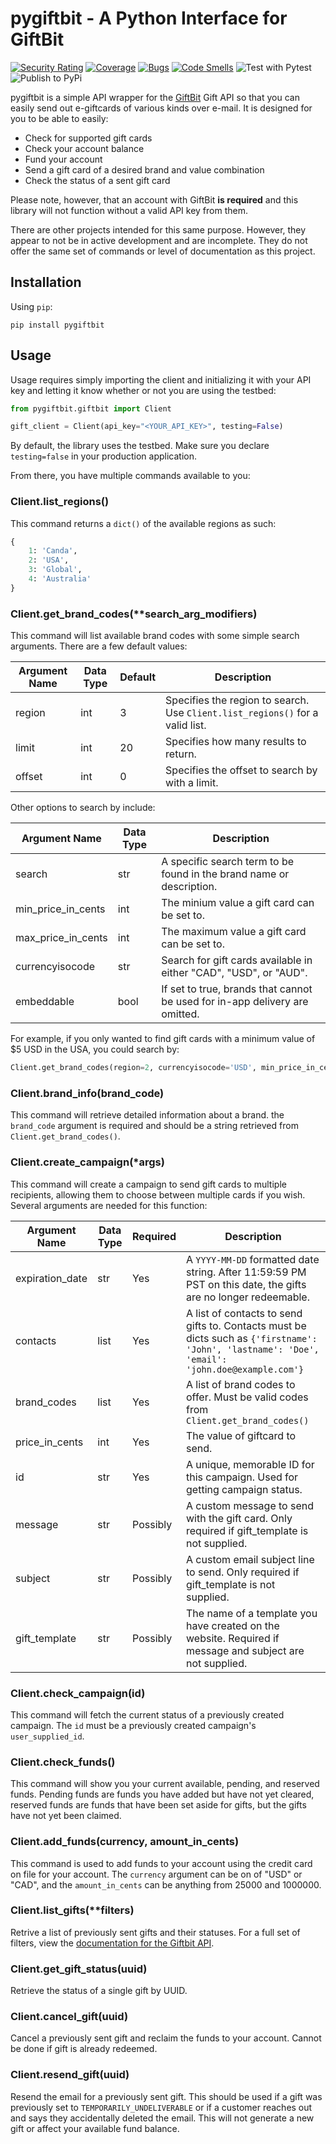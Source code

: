 # pygiftbit - A Python Interface for GiftBit

[![Security Rating](https://sonarcloud.io/api/project_badges/measure?project=da-code-a_pygiftbit&metric=security_rating)](https://sonarcloud.io/dashboard?id=da-code-a_pygiftbit)
[![Coverage](https://sonarcloud.io/api/project_badges/measure?project=da-code-a_pygiftbit&metric=coverage)](https://sonarcloud.io/dashboard?id=da-code-a_pygiftbit)
[![Bugs](https://sonarcloud.io/api/project_badges/measure?project=da-code-a_pygiftbit&metric=bugs)](https://sonarcloud.io/dashboard?id=da-code-a_pygiftbit)
[![Code Smells](https://sonarcloud.io/api/project_badges/measure?project=da-code-a_pygiftbit&metric=code_smells)](https://sonarcloud.io/dashboard?id=da-code-a_pygiftbit)
![Test with Pytest](https://github.com/da-code-a/pygiftbit/workflows/Test%20With%20Pytest/badge.svg)
![Publish to PyPi](https://github.com/da-code-a/pygiftbit/workflows/Publish%20to%20PyPi/badge.svg)

pygiftbit is a simple API wrapper for the [GiftBit](https://giftbit.com) Gift API so that you can easily send out e-giftcards of various kinds over e-mail. It is designed for you to be able to easily:

* Check for supported gift cards
* Check your account balance
* Fund your account
* Send a gift card of a desired brand and value combination
* Check the status of a sent gift card

Please note, however, that an account with GiftBit **is required** and this library will not function without a valid API key from them.

There are other projects intended for this same purpose. However, they appear to not be in active development and are incomplete. They do not offer the same set of commands or level of documentation as this project.

## Installation

Using `pip`:

```
pip install pygiftbit
```

## Usage

Usage requires simply importing the client and initializing it with your API key and letting it know whether or not you are using the testbed:

```python
from pygiftbit.giftbit import Client

gift_client = Client(api_key="<YOUR_API_KEY>", testing=False)
```

By default, the library uses the testbed. Make sure you declare `testing=false` in your production application.

From there, you have multiple commands available to you:

### Client.list_regions()

This command returns a `dict()` of the available regions as such:

```python
{
    1: 'Canda',
    2: 'USA',
    3: 'Global',
    4: 'Australia'
}
```

### Client.get_brand_codes(**search_arg_modifiers)

This command will list available brand codes with some simple search arguments. There are a few default values:

| Argument Name | Data Type | Default | Description |
| --- | --- | --- | --- |
| region | int | 3 | Specifies the region to search. Use `Client.list_regions()` for a valid list. |
| limit | int | 20 | Specifies how many results to return. |
| offset | int | 0 | Specifies the offset to search by with a limit. |

Other options to search by include:

| Argument Name | Data Type | Description |
| --- | --- | --- |
| search | str | A specific search term to be found in the brand name or description. |
| min_price_in_cents | int | The minium value a gift card can be set to. |
| max_price_in_cents | int | The maximum value a gift card can be set to. |
| currencyisocode | str | Search for gift cards available in either "CAD", "USD", or "AUD". |
| embeddable | bool | If set to true, brands that cannot be used for in-app delivery are omitted. |

For example, if you only wanted to find gift cards with a minimum value of $5 USD in the USA, you could search by:

```python
Client.get_brand_codes(region=2, currencyisocode='USD', min_price_in_cents=500)
```

### Client.brand_info(brand_code)

This command will retrieve detailed information about a brand. the `brand_code` argument is required and should be a string retrieved from `Client.get_brand_codes()`.

### Client.create_campaign(*args)

This command will create a campaign to send gift cards to multiple recipients, allowing them to choose between multiple cards if you wish. Several arguments are needed for this function:

| Argument Name | Data Type | Required | Description |
| --- | --- | --- | --- |
| expiration_date | str | Yes | A `YYYY-MM-DD` formatted date string. After 11:59:59 PM PST on this date, the gifts are no longer redeemable. |
| contacts | list | Yes | A list of contacts to send gifts to. Contacts must be dicts such as `{'firstname': 'John', 'lastname': 'Doe', 'email': 'john.doe@example.com'}` |
| brand_codes | list | Yes | A list of brand codes to offer. Must be valid codes from `Client.get_brand_codes()` |
| price_in_cents | int | Yes | The value of giftcard to send. |
| id | str | Yes | A unique, memorable ID for this campaign. Used for getting campaign status. |
| message | str | Possibly | A custom message to send with the gift card. Only required if gift_template is not supplied. |
| subject | str | Possibly | A custom email subject line to send. Only required if gift_template is not supplied. |
| gift_template | str | Possibly | The name of a template you have created on the website. Required if message and subject are not supplied. |

### Client.check_campaign(id)

This command will fetch the current status of a previously created campaign. The `id` must be a previously created campaign's `user_supplied_id`.

### Client.check_funds()

This command will show you your current available, pending, and reserved funds. Pending funds are funds you have added but have not yet cleared, reserved funds are funds that have been set aside for gifts, but the gifts have not yet been claimed.

### Client.add_funds(currency, amount_in_cents)

This command is used to add funds to your account using the credit card on file for your account. The `currency` argument can be on of "USD" or "CAD", and the `amount_in_cents` can be anything from 25000 and 1000000.

### Client.list_gifts(**filters)

Retrive a list of previously sent gifts and their statuses. For a full set of filters, view the [documentation for the Giftbit API](https://www.giftbit.com/giftbitapi/#/reference/1/gifts/list-gifts).

### Client.get_gift_status(uuid)

Retrieve the status of a single gift by UUID.

### Client.cancel_gift(uuid)

Cancel a previously sent gift and reclaim the funds to your account. Cannot be done if gift is already redeemed.

### Client.resend_gift(uuid)

Resend the email for a previously sent gift. This should be used if a gift was previously set to `TEMPORARILY_UNDELIVERABLE` or if a customer reaches out and says they accidentally deleted the email. This will not generate a new gift or affect your available fund balance.